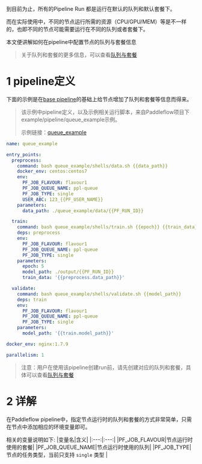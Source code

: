 到目前为止，所有的Pipeline Run 都是运行在默认的队列和默认套餐下。

而在实际使用中，不同的节点运行所需的资源（CPU/GPU/MEM）等是不一样的，也即不同的节点可能需要运行在不同的队列或者套餐下。

本文便讲解如何在pipeline中配置节点的队列与套餐信息

> 关于队列和套餐的更多信息，可以查看[队列与套餐]

# 1 pipeline定义

下面的示例是在[base pipeline]的基础上给节点增加了队列和套餐等信息而得来。

> 该示例中pipeline定义，以及示例相关运行脚本，来自Paddleflow项目下example/pipeline/queue_example示例。
> 
> 示例链接：[queue_example]

```yaml
name: queue_example

entry_points:
  preprocess:
    command: bash queue_example/shells/data.sh {{data_path}}
    docker_env: centos:centos7 
    env:
      PF_JOB_FLAVOUR: flavour1
      PF_JOB_QUEUE_NAME: ppl-queue
      PF_JOB_TYPE: single
      USER_ABC: 123_{{PF_USER_NAME}}
    parameters:
      data_path: ./queue_example/data/{{PF_RUN_ID}}

  train:
    command: bash queue_example/shells/train.sh {{epoch}} {{train_data}} {{model_path}}
    deps: preprocess
    env:
      PF_JOB_FLAVOUR: flavour1
      PF_JOB_QUEUE_NAME: ppl-queue
      PF_JOB_TYPE: single
    parameters:
      epoch: 5
      model_path: ./output/{{PF_RUN_ID}}
      train_data: '{{preprocess.data_path}}'

  validate:
    command: bash queue_example/shells/validate.sh {{model_path}}
    deps: train
    env:
      PF_JOB_FLAVOUR: flavour1
      PF_JOB_QUEUE_NAME: ppl-queue
      PF_JOB_TYPE: single
    parameters:
      model_path: '{{train.model_path}}'

docker_env: nginx:1.7.9

parallelism: 1
```

> 注意：用户在使用该pipeline创建run前，请先创建对应的队列和套餐，具体可以查看[队列与套餐]

# 2 详解
在Paddleflow pipeline中，指定节点运行时的队列和套餐的方式非常简单，只需在节点中添加相应的环境变量即可。

相关的变量说明如下:
|变量名|含义|
|:---:|:---:|
|PF_JOB_FLAVOUR|节点运行时使用的套餐|
|PF_JOB_QUEUE_NAME|节点运行时使用的队列|
|PF_JOB_TYPE|节点的任务类型，当前只支持 `single` 类型 |


[queue_example]: TODO
[base pipeline]: TODO
[队列与套餐]:TODO